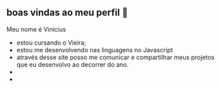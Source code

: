 ## boas vindas ao meu perfil 💜

Meu nome é Vinicius 

- estou cursando o Vieira;
- estou me desenvolvendo nas linguagens no Javascript
- através desse site posso me comunicar e compartilhar meus projetos que eu desenvolvo ao decorrer do ano.
- 
- 
